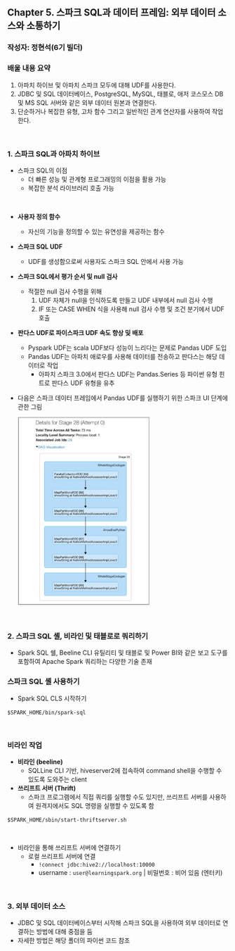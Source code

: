## Chapter 5. 스파크 SQL과 데이터 프레임: 외부 데이터 소스와 소통하기

### 작성자: 정현석(6기 빌더)

### 배울 내용 요약 

1. 아파치 하이브 및 아파치 스파크 모두에 대해 UDF를 사용한다.
2. JDBC 및 SQL 데이터베이스, PostgreSQL, MySQL, 태블로, 애저 코스모스 DB 및 MS SQL 서버와 같은 외부 데이터 원본과 연결한다.
3. 단순하거나 복잡한 유형, 고차 함수 그리고 일반적인 관계 연산자를 사용하여 작업한다.

<br>

### 1. 스파크 SQL과 아파치 하이브 

- 스파크 SQL의 이점
  - 더 빠른 성능 및 관계형 프로그래밍의 이점을 활용 가능
  - 복잡한 분석 라이브러리 호출 가능

<br>

- **사용자 정의 함수**
  - 자신의 기능을 정의할 수 있는 유연성을 제공하는 함수
- **스파크 SQL UDF**
  - UDF를 생성함으로써 사용자도 스파크 SQL 안에서 사용 가능
- **스파크 SQL에서 평가 순서 및 null 검사**
  - 적절한 null 검사 수행을 위해
      1. UDF 자체가 null을 인식하도록 만들고 UDF 내부에서 null 검사 수행
      2. IF 또는 CASE WHEN 식을 사용해 null 검사 수행 및 조건 분기에서 UDF 호출
- **판다스 UDF로 파이스파크 UDF 속도 향상 및 배포**
  - Pyspark UDF는 scala UDF보다 성능이 느리다는 문제로 Pandas UDF 도입
  - Pandas UDF는 아파치 애로우를 사용해 데이터를 전송하고 판다스는 해당 데이터로 작업
    - 아파치 스파크 3.0에서 판다스 UDF는 Pandas.Series 등 파이썬 유형 힌트로 판다스 UDF 유형을 유추
- 다음은 스파크 데이터 프레임에서 Pandas UDF를 실행하기 위한 스파크 UI 단계에 관한 그림

    <img src="./img/fig5-1.png" width="300">

<br>

### 2. 스파크 SQL 셸, 비라인 및 태블로로 쿼리하기

- Spark SQL 쉘, Beeline CLI 유틸리티 및 태블로 및 Power BI와 같은 보고 도구를 포함하여 Apache Spark 쿼리하는 다양한 기술 존재

### 스파크 SQL 셸 사용하기

- Spark SQL CLS 시작하기

```shell
$SPARK_HOME/bin/spark-sql
```

<br>

### 비라인 작업

- **비라인 (beeline)**
  - SQLLine CLI 기반, hiveserver2에 접속하여 command shell을 수행할 수 있도록 도와주는 client
- **쓰리프트 서버 (Thrift)**
  - 스파크 프로그램에서 직접 쿼리를 실행할 수도 있지만, 쓰리프트 서버를 사용하여 원격지에서도 SQL 명령을 실행할 수 있도록 함

```shell
$SPARK_HOME/sbin/start-thriftserver.sh
```

<br>

- 비라인을 통해 쓰리프트 서버에 연결하기
  - 로컬 쓰리프트 서버에 연결
      - `!connect jdbc:hive2://localhost:10000`
      - username : `user@learningspark.org` | 비밀번호 : 비어 있음 (엔터키)

<br>

### 3. 외부 데이터 소스

- JDBC 및 SQL 데이터베이스부터 시작해 스파크 SQL을 사용하여 외부 데이터로 연결하는 방법에 대해 중점을 둠
- 자세한 방법은 해당 폴더의 파이썬 코드 참조

